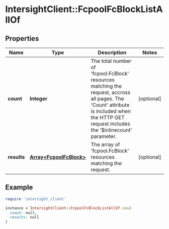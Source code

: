 # IntersightClient::FcpoolFcBlockListAllOf

## Properties

| Name | Type | Description | Notes |
| ---- | ---- | ----------- | ----- |
| **count** | **Integer** | The total number of &#39;fcpool.FcBlock&#39; resources matching the request, accross all pages. The &#39;Count&#39; attribute is included when the HTTP GET request includes the &#39;$inlinecount&#39; parameter. | [optional] |
| **results** | [**Array&lt;FcpoolFcBlock&gt;**](FcpoolFcBlock.md) | The array of &#39;fcpool.FcBlock&#39; resources matching the request. | [optional] |

## Example

```ruby
require 'intersight_client'

instance = IntersightClient::FcpoolFcBlockListAllOf.new(
  count: null,
  results: null
)
```

